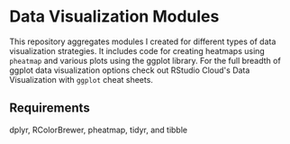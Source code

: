 # Data Visualization Modules
This repository aggregates modules I created for different types of data visualization strategies. It includes code for creating heatmaps using  `pheatmap` and various plots using the ggplot library. For the full breadth of ggplot data visualization options check out RStudio Cloud's Data Visualization with `ggplot` cheat sheets.

## Requirements
dplyr, RColorBrewer, pheatmap, tidyr, and tibble

